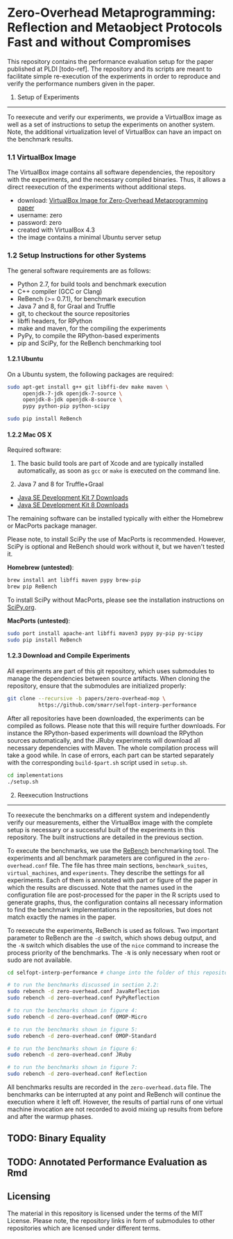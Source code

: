 Zero-Overhead Metaprogramming: Reflection and Metaobject Protocols Fast and without Compromises
===================================================================================================

This repository contains the performance evaluation setup for the paper 
published at PLDI [todo-ref]. The repository and its scripts are
meant to facilitate simple re-execution of the experiments in order to reproduce
and verify the performance numbers given in the paper.

1. Setup of Experiments
-----------------------

To reexecute and verify our experiments, we provide a VirtualBox image as well
as a set of instructions to setup the experiments on another system. Note, the
additional virtualization level of VirtualBox can have an impact on the
benchmark results.

### 1.1 VirtualBox Image

The VirtualBox image contains all software dependencies, the repository with
the experiments, and the necessary compiled binaries. Thus, it allows a direct
reexecution of the experiments without additional steps.

 - download: [VirtualBox Image for Zero-Overhead Metaprogramming paper](http://TODO)
 - username: zero
 - password: zero
 - created with VirtualBox 4.3
 - the image contains a minimal Ubuntu server setup

### 1.2 Setup Instructions for other Systems

The general software requirements are as follows:

 - Python 2.7, for build tools and benchmark execution
 - C++ compiler (GCC or Clang)
 - ReBench (>= 0.7.1), for benchmark execution
 - Java 7 and 8, for Graal and Truffle
 - git, to checkout the source repositories
 - libffi headers, for RPython
 - make and maven, for the compiling the experiments
 - PyPy, to compile the RPython-based experiments
 - pip and SciPy, for the ReBench benchmarking tool


#### 1.2.1 Ubuntu

On a Ubuntu system, the following packages are required:

```bash
sudo apt-get install g++ git libffi-dev make maven \
     openjdk-7-jdk openjdk-7-source \
     openjdk-8-jdk openjdk-8-source \
     pypy python-pip python-scipy

sudo pip install ReBench
```

#### 1.2.2 Mac OS X

Required software:

1. The basic build tools are part of Xcode and are typically installed
   automatically, as soon as `gcc` or `make` is executed on the command line.
   
2. Java 7 and 8 for Truffle+Graal
  - [Java SE Development Kit 7 Downloads](http://www.oracle.com/technetwork/java/javase/downloads/jdk7-downloads-1880260.html)
  - [Java SE Development Kit 8 Downloads](http://www.oracle.com/technetwork/java/javase/downloads/jdk8-downloads-2133151.html)

The remaining software can be installed typically with either the Homebrew or 
MacPorts package manager.

Please note, to install SciPy the use of MacPorts is recommended.
However, SciPy is optional and ReBench should work without it, but we haven't
tested it.

**Homebrew (untested)**:

```bash
brew install ant libffi maven pypy brew-pip
brew pip ReBench
```
To install SciPy without MacPorts, please see the installation instructions on
[SciPy.org](http://www.scipy.org/install.html).

**MacPorts (untested)**:

```bash
sudo port install apache-ant libffi maven3 pypy py-pip py-scipy
sudo pip install ReBench
```

#### 1.2.3 Download and Compile Experiments

All experiments are part of this git repository, which uses submodules to manage the dependencies between source artifacts. When cloning the repository, ensure that the submodules are initialized properly:

```bash
git clone --recursive -b papers/zero-overhead-mop \
          https://github.com/smarr/selfopt-interp-performance
```

After all repositories have been downloaded, the experiments can be compiled as
follows. Please note that this will require further downloads. For instance the
RPython-based experiments will download the RPython sources automatically, and
the JRuby experiments will download all necessary dependencies with Maven. The
whole compilation process will take a good while. In case of errors, each part
can be started separately with the corresponding `build-$part.sh` script used
in `setup.sh`.

```bash
cd implementations
./setup.sh
```
 
2. Reexecution Instructions
---------------------------

To reexecute the benchmarks on a different system and independently verify our
measurements, either the VirtualBox image with the complete setup is necessary
or a successful built of the experiments in this repository. The built
instructions are detailed in the previous section.

To execute the benchmarks, we use the
[ReBench](https://github.com/smarr/ReBench) benchmarking tool. The experiments
and all benchmark parameters are configured in the `zero-overhead.conf` file.
The file has three main sections, `benchmark_suites`, `virtual_machines`, and
`experiments`. They describe the settings for all experiments. Each of them is
annotated with part or figure of the paper in which the results are discussed.
Note that the names used in the configuration file are post-processed for the
paper in the R scripts used to generate graphs, thus, the configuration
contains all necessary information to find the benchmark implementations in the
repositories, but does not match exactly the names in the paper.

To reexecute the experiments, ReBench is used as follows. Two important
parameter to ReBench are the `-d` switch, which shows debug output, and the
`-N` switch which disables the use of the `nice` command to increase the
process priority of the benchmarks. The `-N` is only necessary when root or sudo
are not available.

```bash
cd selfopt-interp-performance # change into the folder of this repository

# to run the benchmarks discussed in section 2.2:
sudo rebench -d zero-overhead.conf JavaReflection
sudo rebench -d zero-overhead.conf PyPyReflection

# to run the benchmarks shown in figure 4:
sudo rebench -d zero-overhead.conf OMOP-Micro

# to run the benchmarks shown in figure 5:
sudo rebench -d zero-overhead.conf OMOP-Standard

# to run the benchmarks shown in figure 6:
sudo rebench -d zero-overhead.conf JRuby

# to run the benchmarks shown in figure 7:
sudo rebench -d zero-overhead.conf Reflection
```

All benchmarks results are recorded in the `zero-overhead.data` file. The
benchmarks can be interrupted at any point and ReBench will continue the
execution where it left off. However, the results of partial runs of one
virtual machine invocation are not recorded to avoid mixing up results from
before and after the warmup phases.


TODO: Binary Equality
---------------------

TODO: Annotated Performance Evaluation as Rmd
---------------------------------------------


Licensing
---------

The material in this repository is licensed under the terms of the MIT License.
Please note, the repository links in form of submodules to other repositories
which are licensed under different terms.



